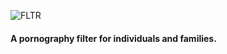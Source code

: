 ![FLTR](https://nautilus-nonprofit.org/images/fltr-logo.svg?sanitize=true)

#### A pornography filter for individuals and families.
